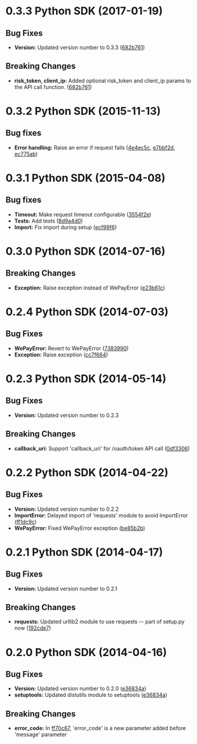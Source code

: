 # 0.3.3 Python SDK (2017-01-19)

## Bug Fixes
* **Version:** Updated version number to 0.3.3 ([682b761](https://github.com/wepay/Python-SDK/commit/682b761e8109c4329bc21bcab16d4091cd027c35))

## Breaking Changes
* **risk_token, client_ip:** Added optional risk_token and client_ip params to the API call function. ([682b761](https://github.com/wepay/Python-SDK/commit/682b761e8109c4329bc21bcab16d4091cd027c35))

# 0.3.2 Python SDK (2015-11-13)

## Bug fixes
* **Error handling:** Raise an error if request fails ([4e4ec5c](https://github.com/wepay/Python-SDK/commit/4e4ec5c2eba5cf0d61ce9a97474fdf6089bf8e16), [e7bbf2d](https://github.com/wepay/Python-SDK/commit/e7bbf2deb2514ec1133b0b48a70a809a949f6847), [ec775ab](https://github.com/wepay/Python-SDK/commit/ec775abfe4dc4ce282e238aa1e01038c217d300b))

# 0.3.1 Python SDK (2015-04-08)

## Bug fixes
* **Timeout:** Make request timeout configurable ([3554f2e](https://github.com/wepay/Python-SDK/commit/3554f2eced64fb730e367478ab73ba9036f88884))
* **Tests:** Add tests ([8d9a4d0](https://github.com/kevinjqiu/Python-SDK/commit/8d9a4d02ccc35a825fc40304eaef2aeed5807ec4))
* **Import:** Fix import during setup ([ecf99f6](https://github.com/wepay/Python-SDK/commit/ecf99f6f113c991156cefcb8bfc40cd2d08302bd))

# 0.3.0 Python SDK (2014-07-16)

## Breaking Changes
* **Exception:** Raise exception instead of WePayError ([e23b61c](https://github.com/wepay/Python-SDK/commit/e23b61c2a54567d16838efc6760123f639cb60f3))

# 0.2.4 Python SDK (2014-07-03)

## Bug Fixes
* **WePayError:** Revert to WePayError ([7383990](https://github.com/wepay/Python-SDK/commit/73839903d3d69dac6f0ace3ee1706de356df72d3))
* **Exception:** Raise exception ([cc7f664](https://github.com/wepay/Python-SDK/commit/cc7f664dcb94217e6682971ca84f0e3d6b33d6b1))


# 0.2.3 Python SDK (2014-05-14)

## Bug Fixes
* **Version:** Updated version number to 0.2.3

## Breaking Changes
* **callback_uri:** Support 'callback_uri' for /oauth/token API call ([0df3306](https://github.com/wepay/Python-SDK/commit/0df3306ab3ee15e411fb71e9e4ae360e8b6886e1))

# 0.2.2 Python SDK (2014-04-22)

## Bug Fixes
* **Version:** Updated version number to 0.2.2
* **ImportError:** Delayed import of 'requests' module to avoid ImportError ([ff1dc9c](https://github.com/wepay/Python-SDK/commit/ff1dc9c07389ef586b81fad08c86ce87f0979a55))
* **WePayError:** Fixed WePayError exception ([be85b2b](https://github.com/wepay/Python-SDK/commit/be85b2b4d4c2e3957f9b259e0d6ddd7070fcad9f))

# 0.2.1 Python SDK (2014-04-17)

## Bug Fixes
* **Version:** Updated version number to 0.2.1

## Breaking Changes
* **requests:** Updated urllib2 module to use requests -- part of setup.py now ([192cde7](https://github.com/wepay/Python-SDK/commit/192cde7e7d916b4ad72302e80e0671adee228bf9))

# 0.2.0 Python SDK (2014-04-16)

## Bug Fixes
* **Version:** Updated version number to 0.2.0 ([e36834a](https://github.com/wepay/Python-SDK/commit/e36834affa38232510d8091c8b84383c8762aa14))
* **setuptools:** Updated distutils module to setuptools ([e36834a](https://github.com/wepay/Python-SDK/commit/e36834affa38232510d8091c8b84383c8762aa14))

## Breaking Changes
* **error_code:** In [ff70c67](https://github.com/wepay/Python-SDK/commit/ff70c676978f7afdfd971f20447c2f4b2dcbca39), 'error_code' is a new parameter added before 'message' parameter
